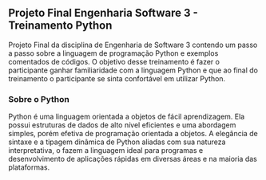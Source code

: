 ## Projeto Final Engenharia Software 3 - Treinamento Python
Projeto Final da disciplina de Engenharia de Software 3 contendo um passo a passo sobre a linguagem de programação Python e exemplos comentados de códigos. O objetivo desse treinamento é fazer o participante ganhar familiaridade com a linguagem Python e que ao final do treinamento o participante se sinta confortável em utilizar Python.   
### Sobre o Python  
Python é uma linguagem orientada a objetos de fácil aprendizagem. Ela possui estruturas de dados de alto nível eficientes e uma abordagem simples, porém efetiva de programação orientada a objetos. A elegância de sintaxe e a tipagem dinâmica de Python aliadas com sua natureza interpretativa, o fazem a linguagem ideal para programas e desenvolvimento de aplicações rápidas em diversas áreas e na maioria das plataformas.

